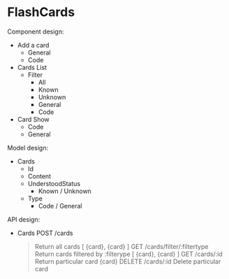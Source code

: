 FlashCards
==========

Component design:
- Add a card
  - General
  - Code
- Cards List 
  - Filter
    - All
    - Known
    - Unknown
    - General
    - Code
- Card Show
  - Code
  - General

Model design:
- Cards
  - Id
  - Content
  - UnderstoodStatus
    - Known / Unknown
  - Type
    - Code / General
    
API design:
- Cards
  POST /cards
    > Return all cards 
      [ {card}, {card} ]
  GET /cards/filter/:filtertype
    > Return cards filtered by :filterype 
      [ {card}, {card} ]
  GET /cards/:id
    > Return particular card 
      {card}
  DELETE /cards/:id 
    > Delete particular card
